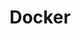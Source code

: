 ---
title: Docker
layout: redirect
url: /docker/
redirect: https://hub.docker.com/search?q=owasp%2Fzap&type=image
---